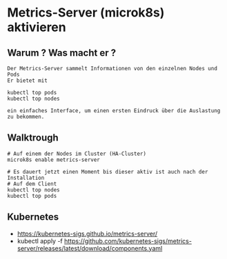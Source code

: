 # Metrics-Server (microk8s) aktivieren 

## Warum ? Was macht er ? 

```
Der Metrics-Server sammelt Informationen von den einzelnen Nodes und Pods
Er bietet mit 

kubectl top pods
kubectl top nodes 

ein einfaches Interface, um einen ersten Eindruck über die Auslastung zu bekommen. 
```

## Walktrough 

```
# Auf einem der Nodes im Cluster (HA-Cluster) 
microk8s enable metrics-server 

# Es dauert jetzt einen Moment bis dieser aktiv ist auch nach der Installation 
# Auf dem Client
kubectl top nodes 
kubectl top pods 

```

## Kubernetes 

  * https://kubernetes-sigs.github.io/metrics-server/
  * kubectl apply -f https://github.com/kubernetes-sigs/metrics-server/releases/latest/download/components.yaml
